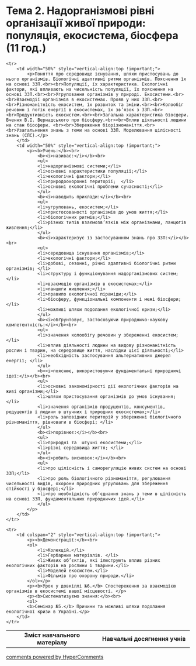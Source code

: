 <div id="hypercomments_widget" class="js-hypercomments-widget invisible"></div>

# Тема 2. Надорганізмові рівні організації живої природи: популяція, екосистема, біосфера (11 год.)


<table>
	<tr>
		<td width="50%" align="center"><b>Зміст навчального матеріалу</b></td>
		<td width="50%" align="center"><b>Навчальні досягнення учнів</b></td>
	</tr>

	<tr>
		<td width="50%" style="vertical-align:top !important;">
			<p>Поняття про середовище існування, шляхи пристосувань до нього організмів. Біологічні адаптивні ритми організмів. Пояснення їх на основі ЗЗП.<br><br>Популяції, їх характеристика. Екологічні фактори, які впливають на чисельність популяції, їх пояснення на основі ЗЗП.<br><br>Угруповання організмів у природі. Екосистеми.<br><br>Взаємодії організмів в екосистемах. Прояв у них ЗЗП.<br><br>Різноманітність екосистем, їх розвиток та зміни.<br><br>Колообіг   речовин і потік енергії в екосистемах, їх зв’язок з ЗЗП.<br><br>Продуктивність екосистем.<br><br>Загальна характеристика біосфери. Вчення В.І. Вернадського про біосферу.<br><br>Вплив діяльності людини на стан біосфери. <br><br>Збереження біорізноманіття.<br><br>Узагальнення знань з теми на основі ЗЗП. Моделювання цілісності знань (СЛС).</p>
		</td>
		<td width="50%" style="vertical-align:top !important;">
			<p><b>Учень:</b><br>
				<b><i>називає:</i></b><br>
				<ul>
				<li>надорганізмові системи;</li>
				<li>основні характеристики популяції;</li>
				<li>екологічні фактори;</li>
				<li>природоохоронні території;  </li>
				<li>основні екологічні проблеми сучасності;</li>
				</ul>
				<b><i>наводить приклади:</i></b><br>
				<ul>
				<li>угруповань, екосистем;</li>
				<li>пристосованості організмів до умов життя;</li>
				<li>біологічних ритмів;</li>
				<li>різних типів взаємозв’язків між організмами, ланцюгів живлення;</li>
				</ul>
				<b><i>характеризує із застосуванням знань про ЗЗП:</i></b><br>
				<ul>
				<li>середовища існування організмів;</li>
				<li>екологічні фактори;</li>
				<li>добові, сезонні, річні адаптивні біологічні ритми організмів; </li>
				<li>структуру і функціонування надорганізмових систем;</li>
				<li>взаємодію організмів в екосистемах;</li>
				<li>ланцюги живлення;</li>
				<li>правило екологічної піраміди;</li>
				<li>біосферу, функціональні компоненти і межі біосфери; </li>
				<li>можливі шляхи подолання екологічної кризи;</li>
				</ul>
				<b><i>обґрунтовує, застосовуючи природничо-наукову компетентність:</i></b><br>
				<ul>
				<li>значення колообігу речовин у збереженні екосистем;</li>
				<li>вплив діяльності людини на видову різноманітність рослин і тварин, на середовище життя, наслідки цієї діяльності;</li>
				<li>необхідність застосування альтернативних джерел енергії; </li>
				</ul>
				<b><i>пояснює, використовуючи фундаментальні природничі ідеї:</i></b><br>
				<ul>
				<li>основні закономірності дії екологічних факторів на живі організми;</li>
				<li>шляхи пристосування організмів до умов існування;  </li>
				<li>значення організмів продуцентів, консументів, редуцентів і людини в штучних і природних екосистемах;</li>
				<li>роль заповідних територій у збереженні біологічного різноманіття, рівноваги в біосфері; </li>
				</ul>
				<b><i>порівнює:</i></b><br>
				<ul>
				<li>природні та  штучні екосистеми;</li>
				<li>різні середовища життя; </li>
				</ul>
				<b><i>робить висновок:</i></b><br>
				<ul>
				<li>про цілісність і саморегуляцію живих систем на основі ЗЗП;</li>
				<li>про роль біологічного різноманіття, регулювання чисельності видів, охорони природних угруповань для збереження стійкості у біосфері;</li>
				<li>про необхідність об’єднання знань з теми в цілісність на основі ЗЗП, фундаментальних природничих ідей.</li>
				</ul>
			</p>
		</td>
	</tr>

	<tr>
		<td colspan="2" style="vertical-align:top !important;">
			<p><b>Демонстрації:</b><br>
			<ol>
				<li>Колекцій.</li>
				<li>Гербарних матеріалів. </li>
				<li>Живих об’єктів, які ілюструють вплив різних екологічних факторів на рослини і тварини.</li>
				<li>Моделей екосистем.</li>
				<li>Фільмів про охорону природи.</li>
			</ol></p>
			<p><b>Урок у довкіллі №6.</b> Спостереження за взаємодією організмів в екосистемі вашої місцевості. </p>
			<p><b>Систематизуємо знання:</b><br>
			<ol>
			<b>Семінар №5.</b> Причини та можливі шляхи подолання екологічної кризи в Україні.</p>	
		</td>
	</tr>
</table>

<div class="js-hypercomments-container">
<a href="http://hypercomments.com" class="hc-link" title="comments widget">comments powered by HyperComments</a>
</div>